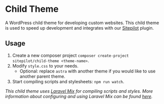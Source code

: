 # Child Theme

A WordPress child theme for developing custom websites. This child theme is used to speed up development and integrates with our [Sitepilot](https://github.com/sitepilot/sitepilot) plugin.

## Usage

1. Create a new composer project `composer create-project sitepilot/child-theme <theme-name>`.
2. Modify `style.css` to your needs.
   - Optional: replace `astra` with another theme if you would like to use another parent theme.
3. Start compiling scripts and stylesheets: `npm run watch`.

_This child theme uses [Laravel Mix](https://laravel-mix.com/) for compiling scripts and styles. More information about configuring and using Laravel Mix can be found [here](https://laravel-mix.com/docs/6.0/installation)._

